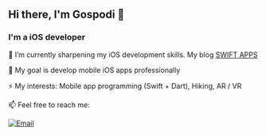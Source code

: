## Hi there, I'm Gospodi 👋

### I'm a iOS developer

🌱  I’m currently sharpening my iOS development skills. My blog [SWIFT APPS](https://swiftapps.ru)
 
🔭  My goal is develop mobile iOS apps professionally

⚡ My interests: Mobile app programming (Swift + Dart), Hiking, AR / VR
 
📫  Feel free to reach me:

[![Email](https://img.shields.io/badge/Email-gospodijazzet@gmail.com%20-blue)](mailto:gospodijazzet@gmail.com?)

<!--
**gospodi-dev/gospodi-dev** is a ✨ _special_ ✨ repository because its `README.md` (this file) appears on your GitHub profile.

Here are some ideas to get you started:

- 🔭 I’m currently working on ...
- 🌱 I’m currently learning ...
- 👯 I’m looking to collaborate with other
- 🤔 I’m looking for help with ...
- 💬 Ask me about ...
- 📫 How to reach me: ...
- 😄 Pronouns: ...
- ⚡ Fun fact: ...
-->
